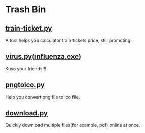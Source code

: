 # Trash Bin
## [train-ticket.py](https://github.com/EF-Lin/TrashBin/blob/master/train-tickets.py)
A tool helps you calculator train tickets price, still promoting.

## [virus.py](https://github.com/EF-Lin/TrashBin/blob/master/virus.py)([influenza.exe](https://github.com/EF-Lin/TrashBin/blob/master/complied/influenza.exe))
Kuso your friends!!!

## [pngtoico.py](https://github.com/EF-Lin/TrashBin/blob/master/pngtoico.py)
Help you convert png file to ico file.

## [download.py](https://github.com/EF-Lin/TrashBin/blob/master/download.py)
Quickly download multiple files(for example, pdf) online at once.
